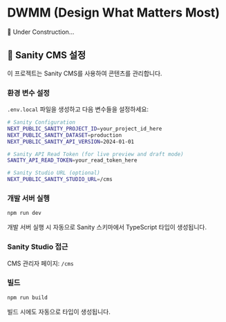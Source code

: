 # DWMM (Design What Matters Most)

🚜 Under Construction…

## 🚀 Sanity CMS 설정

이 프로젝트는 Sanity CMS를 사용하여 콘텐츠를 관리합니다.

### 환경 변수 설정

`.env.local` 파일을 생성하고 다음 변수들을 설정하세요:

```bash
# Sanity Configuration
NEXT_PUBLIC_SANITY_PROJECT_ID=your_project_id_here
NEXT_PUBLIC_SANITY_DATASET=production
NEXT_PUBLIC_SANITY_API_VERSION=2024-01-01

# Sanity API Read Token (for live preview and draft mode)
SANITY_API_READ_TOKEN=your_read_token_here

# Sanity Studio URL (optional)
NEXT_PUBLIC_SANITY_STUDIO_URL=/cms
```

### 개발 서버 실행

```bash
npm run dev
```

개발 서버 실행 시 자동으로 Sanity 스키마에서 TypeScript 타입이 생성됩니다.

### Sanity Studio 접근

CMS 관리자 페이지: `/cms`

### 빌드

```bash
npm run build
```

빌드 시에도 자동으로 타입이 생성됩니다.